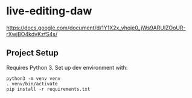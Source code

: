 # live-editing-daw
https://docs.google.com/document/d/1Y1X2x_vhoje0_jWs9ARUIZOoUR-rXwjBO4kdvKzfS4s/

## Project Setup
Requires Python 3. Set up dev environment with:
```
python3 -m venv venv
. venv/bin/activate
pip install -r requirements.txt
```